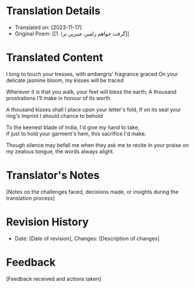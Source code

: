 # Translation Details
- Translated on: [2023-11-17]
- Original Poem: [[1. گرفت خواهم زلفین عنبرین ترا]]

# Translated Content

I long to touch your tresses, with ambergris’ fragrance graced
On your delicate jasmine bloom, my kisses will be traced

Wherever it is that you walk, your feet will bless the earth;
A thousand prostrations I’ll make in honour of its worth

A thousand kisses shall I place upon your letter's fold,
If on its seal your ring's imprint I should chance to behold

To the keenest blade of India, I'd give my hand to take,  
If just to hold your garment's hem, this sacrifice I'd make.  

Though silence may befall me when they ask me to recite
In your praise on my zealous tongue, the words always alight.





# Translator's Notes
[Notes on the challenges faced, decisions made, or insights during the translation process]

# Revision History
- Date: [Date of revision], Changes: [Description of changes]

# Feedback
[Feedback received and actions taken]

